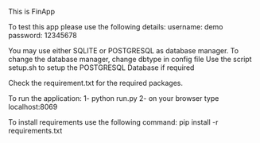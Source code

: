 This is FinApp

To test this app please use the following details:
username: demo
password: 12345678

You may use either SQLITE or POSTGRESQL as database manager. To change the
database manager, change dbtype in config file
Use the script setup.sh to setup the POSTGRESQL Database if required

Check the requirement.txt for the required packages.

To run the application:
1- python run.py
2- on your browser type localhost:8069


To install requirements use the following command:
pip install -r requirements.txt



